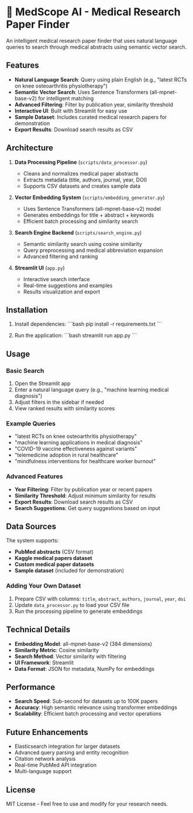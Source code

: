 # 🔬 MedScope AI - Medical Research Paper Finder

An intelligent medical research paper finder that uses natural language queries to search through medical abstracts using semantic vector search.

## Features

- **Natural Language Search**: Query using plain English (e.g., "latest RCTs on knee osteoarthritis physiotherapy")
- **Semantic Vector Search**: Uses Sentence Transformers (all-mpnet-base-v2) for intelligent matching
- **Advanced Filtering**: Filter by publication year, similarity threshold
- **Interactive UI**: Built with Streamlit for easy use
- **Sample Dataset**: Includes curated medical research papers for demonstration
- **Export Results**: Download search results as CSV

## Architecture

1. **Data Processing Pipeline** (`scripts/data_processor.py`)
   - Cleans and normalizes medical paper abstracts
   - Extracts metadata (title, authors, journal, year, DOI)
   - Supports CSV datasets and creates sample data

2. **Vector Embedding System** (`scripts/embedding_generator.py`)
   - Uses Sentence Transformers (all-mpnet-base-v2) model
   - Generates embeddings for title + abstract + keywords
   - Efficient batch processing and similarity search

3. **Search Engine Backend** (`scripts/search_engine.py`)
   - Semantic similarity search using cosine similarity
   - Query preprocessing and medical abbreviation expansion
   - Advanced filtering and ranking

4. **Streamlit UI** (`app.py`)
   - Interactive search interface
   - Real-time suggestions and examples
   - Results visualization and export

## Installation

1. Install dependencies:
\`\`\`bash
pip install -r requirements.txt
\`\`\`

2. Run the application:
\`\`\`bash
streamlit run app.py
\`\`\`

## Usage

### Basic Search
1. Open the Streamlit app
2. Enter a natural language query (e.g., "machine learning medical diagnosis")
3. Adjust filters in the sidebar if needed
4. View ranked results with similarity scores

### Example Queries
- "latest RCTs on knee osteoarthritis physiotherapy"
- "machine learning applications in medical diagnosis"
- "COVID-19 vaccine effectiveness against variants"
- "telemedicine adoption in rural healthcare"
- "mindfulness interventions for healthcare worker burnout"

### Advanced Features
- **Year Filtering**: Filter by publication year or recent papers
- **Similarity Threshold**: Adjust minimum similarity for results
- **Export Results**: Download search results as CSV
- **Search Suggestions**: Get query suggestions based on input

## Data Sources

The system supports:
- **PubMed abstracts** (CSV format)
- **Kaggle medical papers dataset**
- **Custom medical paper datasets**
- **Sample dataset** (included for demonstration)

### Adding Your Own Dataset

1. Prepare CSV with columns: `title`, `abstract`, `authors`, `journal`, `year`, `doi`
2. Update `data_processor.py` to load your CSV file
3. Run the processing pipeline to generate embeddings

## Technical Details

- **Embedding Model**: all-mpnet-base-v2 (384 dimensions)
- **Similarity Metric**: Cosine similarity
- **Search Method**: Vector similarity with filtering
- **UI Framework**: Streamlit
- **Data Format**: JSON for metadata, NumPy for embeddings

## Performance

- **Search Speed**: Sub-second for datasets up to 100K papers
- **Accuracy**: High semantic relevance using transformer embeddings
- **Scalability**: Efficient batch processing and vector operations

## Future Enhancements

- Elasticsearch integration for larger datasets
- Advanced query parsing and entity recognition
- Citation network analysis
- Real-time PubMed API integration
- Multi-language support

## License

MIT License - Feel free to use and modify for your research needs.

